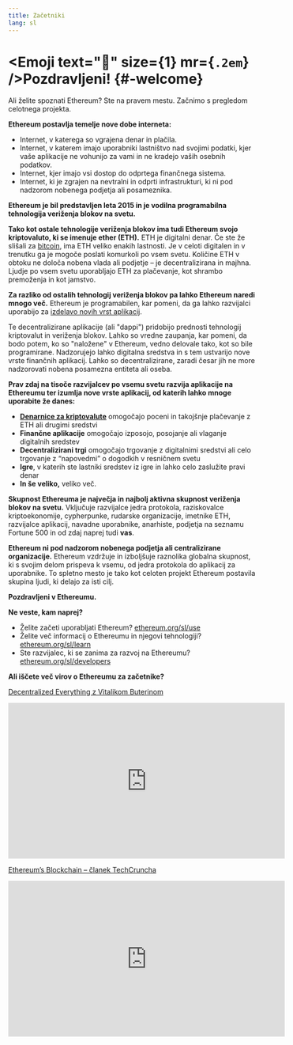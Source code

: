 ```yaml
---
title: Začetniki
lang: sl
---
```


# <Emoji text=":wave:" size={1} mr={`.2em`} />Pozdravljeni! {#-welcome}

Ali želite spoznati Ethereum? Ste na pravem mestu. Začnimo s pregledom celotnega projekta.

**Ethereum postavlja temelje nove dobe interneta:**

- Internet, v katerega so vgrajena denar in plačila.
- Internet, v katerem imajo uporabniki lastništvo nad svojimi podatki, kjer vaše aplikacije ne vohunijo za vami in ne kradejo vaših osebnih podatkov.
- Internet, kjer imajo vsi dostop do odprtega finančnega sistema.
- Internet, ki je zgrajen na nevtralni in odprti infrastrukturi, ki ni pod nadzorom nobenega podjetja ali posameznika.

**Ethereum je bil predstavljen leta 2015 in je vodilna programabilna tehnologija veriženja blokov na svetu.**

**Tako kot ostale tehnologije veriženja blokov ima tudi Ethereum svojo kriptovaluto, ki se imenuje ether (ETH).** ETH je digitalni denar. Če ste že slišali za [bitcoin](http://bitcoin.org/), ima ETH veliko enakih lastnosti. Je v celoti digitalen in v trenutku ga je mogoče poslati komurkoli po vsem svetu. Količine ETH v obtoku ne določa nobena vlada ali podjetje – je decentralizirana in majhna. Ljudje po vsem svetu uporabljajo ETH za plačevanje, kot shrambo premoženja in kot jamstvo.

**Za razliko od ostalih tehnologij veriženja blokov pa lahko Ethereum naredi mnogo več.** Ethereum je programabilen, kar pomeni, da ga lahko razvijalci uporabijo za [izdelavo novih vrst aplikacij](/sl/use/#1-use-an-application-built-on-ethereum/).

Te decentralizirane aplikacije (ali "dappi") pridobijo prednosti tehnologij kriptovalut in veriženja blokov. Lahko so vredne zaupanja, kar pomeni, da bodo potem, ko so "naložene" v Ethereum, vedno delovale tako, kot so bile programirane. Nadzorujejo lahko digitalna sredstva in s tem ustvarijo nove vrste finančnih aplikacij. Lahko so decentralizirane, zaradi česar jih ne more nadzorovati nobena posamezna entiteta ali oseba.

**Prav zdaj na tisoče razvijalcev po vsemu svetu razvija aplikacije na Ethereumu ter izumlja nove vrste aplikacij, od katerih lahko mnoge uporabite že danes:**

- [**Denarnice za kriptovalute**](/sl/use/#3-what-is-a-wallet-and-which-one-should-i-use/) omogočajo poceni in takojšnje plačevanje z ETH ali drugimi sredstvi
- **Finančne aplikacije** omogočajo izposojo, posojanje ali vlaganje digitalnih sredstev
- **Decentralizirani trgi** omogočajo trgovanje z digitalnimi sredstvi ali celo trgovanje z “napovedmi” o dogodkih v resničnem svetu
- **Igre**, v katerih ste lastniki sredstev iz igre in lahko celo zaslužite pravi denar
- **In še veliko,** veliko več.

**Skupnost Ethereuma je največja in najbolj aktivna skupnost veriženja blokov na svetu.** Vključuje razvijalce jedra protokola, raziskovalce kriptoekonomije, cypherpunke, rudarske organizacije, imetnike ETH, razvijalce aplikacij, navadne uporabnike, anarhiste, podjetja na seznamu Fortune 500 in od zdaj naprej tudi **vas**.

**Ethereum ni pod nadzorom nobenega podjetja ali centralizirane organizacije.** Ethereum vzdržuje in izboljšuje raznolika globalna skupnost, ki s svojim delom prispeva k vsemu, od jedra protokola do aplikacij za uporabnike. To spletno mesto je tako kot celoten projekt Ethereum postavila skupina ljudi, ki delajo za isti cilj.

**Pozdravljeni v Ethereumu.**

**Ne veste, kam naprej?**

- Želite začeti uporabljati Ethereum? [ethereum.org/sl/use](/sl/use/)
- Želite več informacij o Ethereumu in njegovi tehnologiji? [ethereum.org/sl/learn](/sl/learn/)
- Ste razvijalec, ki se zanima za razvoj na Ethereumu? [ethereum.org/sl/developers](/sl/developers/)

**Ali iščete več virov o Ethereumu za začetnike?**

[Decentralized Everything z Vitalikom Buterinom](https://youtu.be/WSN5BaCzsbo)

<div class="iframe-container">
  <iframe width="560" height="315" src="https://www.youtube.com/embed/WSN5BaCzsbo" frameborder="0" allow="accelerometer; autoplay; encrypted-media; gyroscope; picture-in-picture" allowfullscreen></iframe>
</div>

[Ethereum’s Blockchain – članek TechCruncha](https://www.youtube.com/watch?v=WfULutvxvzY)

<div class="iframe-container">
  <iframe width="560" height="315" src="https://www.youtube.com/embed/WfULutvxvzY" frameborder="0" allow="accelerometer; autoplay; encrypted-media; gyroscope; picture-in-picture" allowfullscreen></iframe>
</div>
